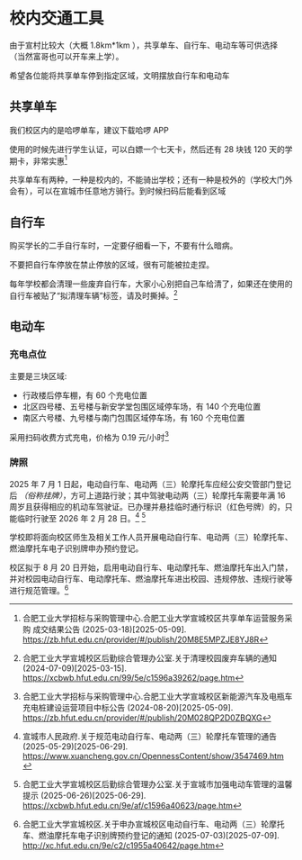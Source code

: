 # 校内交通工具

由于宣村比较大（大概 1.8km\*1km ），共享单车、自行车、电动车等可供选择（当然富哥也可以开车来上学）。

希望各位能将共享单车停到指定区域，文明摆放自行车和电动车

## 共享单车

我们校区内的是哈啰单车，建议下载哈啰 APP

使用的时候先进行学生认证，可以白嫖一个七天卡，然后还有 28 块钱 120 天的学期卡，非常实惠[^1]

共享单车有两种，一种是校内的，不能骑出学校；还有一种是校外的（学校大门外会有），可以在宣城市任意地方骑行。到时候扫码后能看到区域

## 自行车

购买学长的二手自行车时，一定要仔细看一下，不要有什么暗病。

不要把自行车停放在禁止停放的区域，很有可能被拉走捏。

每年学校都会清理一些废弃自行车，大家小心别把自己车给清了，如果还在使用的自行车被贴了“拟清理车辆”标签，请及时撕掉。[^2]

## 电动车

### 充电点位

主要是三块区域:

- 行政楼后停车棚，有 60 个充电位置
- 北区四号楼、五号楼与新安学堂包围区域停车场，有 140 个充电位置
- 南区六号楼、九号楼与南门包围区域停车场，有 160 个充电位置

采用扫码收费方式充电，价格为 0.19 元/小时[^3]

### 牌照

2025 年 7 月 1 日起，电动自行车、电动两（三）轮摩托车应经公安交管部门登记后 _（俗称挂牌）_，方可上道路行驶；其中驾驶电动两（三）轮摩托车需要年满 16 周岁且获得相应的机动车驾驶证。已办理并悬挂临时通行标识（红色号牌）的，只能临时行驶至 2026 年 2 月 28 日。[^4] [^5]

学校即将面向校区师生及相关工作人员开展电动自行车、电动两（三）轮摩托车、燃油摩托车电子识别牌申办预约登记。

校区拟于 8 月 20 日开始，启用电动自行车、电动摩托车、燃油摩托车出入门禁，并对校园电动自行车、电动摩托车、燃油摩托车进出校园、违规停放、违规行驶等进行规范管理。[^6]

[^1]:
    合肥工业大学招标与采购管理中心.合肥工业大学宣城校区共享单车运营服务采购 成交结果公告 (2025-03-18)\[2025-05-09].  
    <https://zb.hfut.edu.cn/provider/#/publish/20M8E5MPZJE8YJ8R>

[^2]:
    合肥工业大学宣城校区后勤综合管理办公室.关于清理校园废弃车辆的通知 (2024-07-09)\[2025-03-15].  
    <https://xcbwb.hfut.edu.cn/99/5e/c1596a39262/page.htm>

[^3]:
    合肥工业大学招标与采购管理中心.合肥工业大学宣城校区新能源汽车及电瓶车充电桩建设运营项目中标公告 (2024-08-20)\[2025-05-09].  
    <https://zb.hfut.edu.cn/provider/#/publish/20M028QP2D0ZBQXG>

[^4]:
    宣城市人民政府.关于规范电动自行车、电动两（三）轮摩托车管理的通告 (2025-05-29)\[2025-06-29].  
    <https://www.xuancheng.gov.cn/OpennessContent/show/3547469.htm>

[^5]:
    合肥工业大学宣城校区后勤综合管理办公室.关于宣城市加强电动车管理的温馨提示 (2025-06-26)\[2025-06-29].  
    <https://xcbwb.hfut.edu.cn/9e/af/c1596a40623/page.htm>

[^6]:
    合肥工业大学宣城校区.关于申办宣城校区电动自行车、电动两（三）轮摩托车、燃油摩托车电子识别牌预约登记的通知 (2025-07-03)\[2025-07-09].
    <http://xc.hfut.edu.cn/9e/c2/c1955a40642/page.htm>
